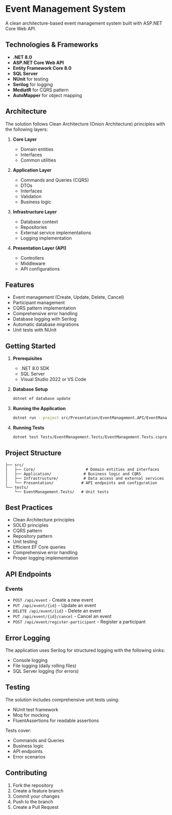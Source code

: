 # Event Management System

A clean architecture-based event management system built with ASP.NET Core Web API.

## Technologies & Frameworks

- **.NET 8.0**
- **ASP.NET Core Web API**
- **Entity Framework Core 8.0**
- **SQL Server**
- **NUnit** for testing
- **Serilog** for logging
- **MediatR** for CQRS pattern
- **AutoMapper** for object mapping

## Architecture

The solution follows Clean Architecture (Onion Architecture) principles with the following layers:

1. **Core Layer**
   - Domain entities
   - Interfaces
   - Common utilities

2. **Application Layer**
   - Commands and Queries (CQRS)
   - DTOs
   - Interfaces
   - Validation
   - Business logic

3. **Infrastructure Layer**
   - Database context
   - Repositories
   - External service implementations
   - Logging implementation

4. **Presentation Layer (API)**
   - Controllers
   - Middleware
   - API configurations

## Features

- Event management (Create, Update, Delete, Cancel)
- Participant management
- CQRS pattern implementation
- Comprehensive error handling
- Database logging with Serilog
- Automatic database migrations
- Unit tests with NUnit

## Getting Started

1. **Prerequisites**
   - .NET 8.0 SDK
   - SQL Server
   - Visual Studio 2022 or VS Code

2. **Database Setup**
   ```bash
   dotnet ef database update
   ```

3. **Running the Application**
   ```bash
   dotnet run --project src/Presentation/EventManagement.API/EventManagement.API.csproj
   ```

4. **Running Tests**
   ```bash
   dotnet test Tests/EventManagement.Tests/EventManagement.Tests.csproj
   ```

## Project Structure

```
├── src/
│   ├── Core/                      # Domain entities and interfaces
│   ├── Application/              # Business logic and CQRS
│   ├── Infrastructure/           # Data access and external services
│   └── Presentation/            # API endpoints and configuration
└── tests/
    └── EventManagement.Tests/   # Unit tests
```

## Best Practices

- Clean Architecture principles
- SOLID principles
- CQRS pattern
- Repository pattern
- Unit testing
- Efficient EF Core queries
- Comprehensive error handling
- Proper logging implementation

## API Endpoints

### Events
- `POST /api/event` - Create a new event
- `PUT /api/event/{id}` - Update an event
- `DELETE /api/event/{id}` - Delete an event
- `PUT /api/event/{id}/cancel` - Cancel an event
- `POST /api/event/register-participant` - Register a participant

## Error Logging

The application uses Serilog for structured logging with the following sinks:
- Console logging
- File logging (daily rolling files)
- SQL Server logging (for errors)

## Testing

The solution includes comprehensive unit tests using:
- NUnit test framework
- Moq for mocking
- FluentAssertions for readable assertions

Tests cover:
- Commands and Queries
- Business logic
- API endpoints
- Error scenarios

## Contributing

1. Fork the repository
2. Create a feature branch
3. Commit your changes
4. Push to the branch
5. Create a Pull Request
